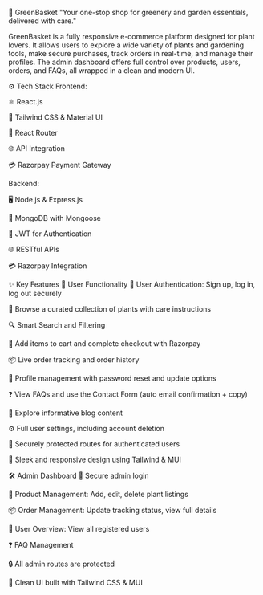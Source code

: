 🧺 GreenBasket
"Your one-stop shop for greenery and garden essentials, delivered with care."

GreenBasket is a fully responsive e-commerce platform designed for plant lovers. It allows users to explore a wide variety of plants and gardening tools, make secure purchases, track orders in real-time, and manage their profiles. The admin dashboard offers full control over products, users, orders, and FAQs, all wrapped in a clean and modern UI.

⚙️ Tech Stack
Frontend:

⚛️ React.js

🎨 Tailwind CSS & Material UI

🔁 React Router

🌐 API Integration

💳 Razorpay Payment Gateway

Backend:

🖥️ Node.js & Express.js

🍃 MongoDB with Mongoose

🔐 JWT for Authentication

🌐 RESTful APIs

💳 Razorpay Integration

✨ Key Features
👥 User Functionality
🔐 User Authentication: Sign up, log in, log out securely

🌱 Browse a curated collection of plants with care instructions

🔍 Smart Search and Filtering

🛒 Add items to cart and complete checkout with Razorpay

📦 Live order tracking and order history

👤 Profile management with password reset and update options

❓ View FAQs and use the Contact Form (auto email confirmation + copy)

📝 Explore informative blog content

⚙️ Full user settings, including account deletion

🔐 Securely protected routes for authenticated users

🧩 Sleek and responsive design using Tailwind & MUI

🛠️ Admin Dashboard
🔐 Secure admin login

🌿 Product Management: Add, edit, delete plant listings

📦 Order Management: Update tracking status, view full details

👥 User Overview: View all registered users

❓ FAQ Management

🔒 All admin routes are protected

🧩 Clean UI built with Tailwind CSS & MUI
